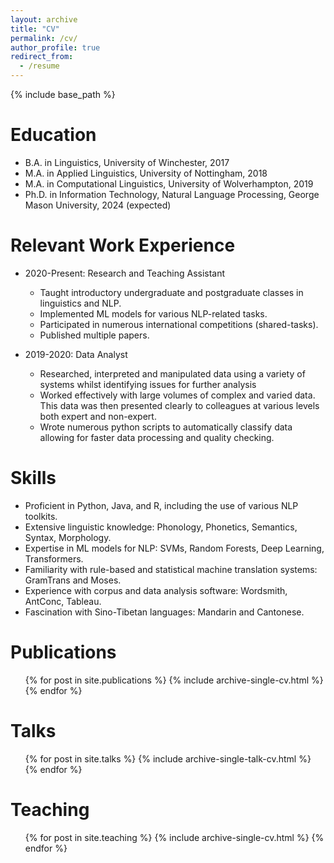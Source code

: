 ```yaml
---
layout: archive
title: "CV"
permalink: /cv/
author_profile: true
redirect_from:
  - /resume
---
```


{% include base_path %}

Education
======
* B.A. in Linguistics, University of Winchester, 2017
* M.A. in Applied Linguistics, University of Nottingham, 2018
* M.A. in Computational Linguistics,  University of Wolverhampton, 2019
* Ph.D. in Information Technology, Natural Language Processing, George Mason University, 2024 (expected)

Relevant Work Experience
======

* 2020-Present: Research and Teaching Assistant
  * Taught introductory undergraduate and postgraduate classes in linguistics and NLP.
  * Implemented ML models for various NLP-related tasks.
  * Participated in numerous international competitions (shared-tasks).
  * Published multiple papers.

* 2019-2020: Data Analyst
  * Researched, interpreted and manipulated data using a variety of systems whilst identifying issues for further analysis
  * Worked effectively with large volumes of complex and varied data. This data was then presented clearly to colleagues at various levels both expert and non-expert.
  * Wrote numerous python scripts to automatically classify data allowing for faster data processing and quality checking.

Skills
======
* Proficient in Python, Java, and R, including the use of various NLP toolkits.
* Extensive linguistic knowledge: Phonology, Phonetics, Semantics, Syntax, Morphology.
* Expertise in ML models for NLP: SVMs, Random Forests, Deep Learning, Transformers.
* Familiarity with rule-based and statistical machine translation systems: GramTrans and Moses.
* Experience with corpus and data analysis software: Wordsmith, AntConc, Tableau.
* Fascination with Sino-Tibetan languages: Mandarin and Cantonese.

Publications
======
  <ul>{% for post in site.publications %}
    {% include archive-single-cv.html %}
  {% endfor %}</ul>

Talks
======
  <ul>{% for post in site.talks %}
    {% include archive-single-talk-cv.html %}
  {% endfor %}</ul>

Teaching
======
  <ul>{% for post in site.teaching %}
    {% include archive-single-cv.html %}
  {% endfor %}</ul>
